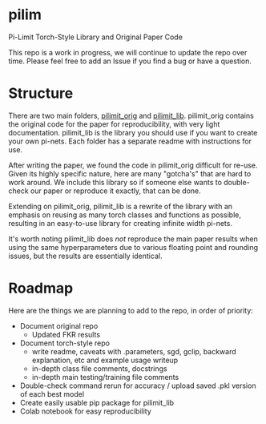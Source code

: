 # pilim
Pi-Limit Torch-Style Library and Original Paper Code

This repo is a work in progress, we will continue to update the repo over time. Please feel free to add an Issue if you find a bug or have a question.


# Structure

There are two main folders, [pilimit_orig](pilimit_orig) and [pilimit_lib](pilimit_lib). pilimit_orig contains the original code for the paper for reproducibility, with very light documentation. pilimit_lib is the library you should use if you want to create your own pi-nets. Each folder has a separate readme with instructions for use.

After writing the paper, we found the code in pilimit_orig difficult for re-use. Given its highly specific nature, here are many "gotcha's" that are hard to work around. We include this library so if someone else wants to double-check our paper or reproduce it exactly, that can be done. 

Extending on pilimit_orig, pilimit_lib is a rewrite of the library with an emphasis on reusing as many torch classes and functions as possible, resulting in an easy-to-use library for creating infinite width pi-nets. 

It's worth noting pilimit_lib does *not* reproduce the main paper results when using the same hyperparameters due to various floating point and rounding issues, but the results are essentially identical.

# Roadmap

Here are the things we are planning to add to the repo, in order of priority:

- Document original repo
  - Updated FKR  results
- Document torch-style repo
  - write readme, caveats with .parameters, sgd, gclip, backward explanation, etc and example usage writeup
  - in-depth class file comments, docstrings
  - in-depth main testing/training file comments
- Double-check command rerun for accuracy / upload saved .pkl version of each best model
- Create easily usable pip package for pilimit_lib
- Colab notebook for easy reproducibility
